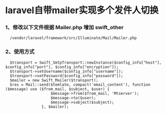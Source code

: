 # laravel自带mailer实现多个发件人切换
  
### 1、修改以下文件根据 Mailer.php 增加 swift_other
      /vendor/laravel/framework/src/Illuminate/Mail/Mailer.php

### 2、使用方式
      $transport = Swift_SmtpTransport::newInstance($config_info["host"], $config_info["port"], $config_info["encryption"]);
      $transport->setUsername($config_info["username"]);
      $transport->setPassword($config_info["password"]);
      $mailer = new Swift_Mailer($transport);
      $res = Mail::send($temlate, compact('email_content'), function ($message) use ($from_mail, $subject, $user) {
                        $message->from($from_mail, 'Mtserver');
                        $message->to($user);
                        $message->subject($subject);
                    }, $mailer);

